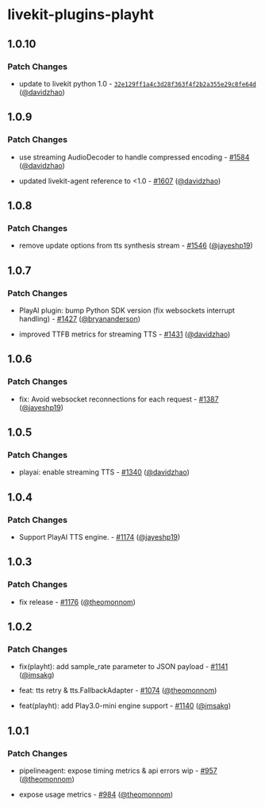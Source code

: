 # livekit-plugins-playht

## 1.0.10

### Patch Changes

- update to livekit python 1.0 - [`32e129ff1a4c3d28f363f4f2b2a355e29c8fe64d`](https://github.com/livekit/agents/commit/32e129ff1a4c3d28f363f4f2b2a355e29c8fe64d) ([@davidzhao](https://github.com/davidzhao))

## 1.0.9

### Patch Changes

- use streaming AudioDecoder to handle compressed encoding - [#1584](https://github.com/livekit/agents/pull/1584) ([@davidzhao](https://github.com/davidzhao))

- updated livekit-agent reference to <1.0 - [#1607](https://github.com/livekit/agents/pull/1607) ([@davidzhao](https://github.com/davidzhao))

## 1.0.8

### Patch Changes

- remove update options from tts synthesis stream - [#1546](https://github.com/livekit/agents/pull/1546) ([@jayeshp19](https://github.com/jayeshp19))

## 1.0.7

### Patch Changes

- PlayAI plugin: bump Python SDK version (fix websockets interrupt handling) - [#1427](https://github.com/livekit/agents/pull/1427) ([@bryananderson](https://github.com/bryananderson))

- improved TTFB metrics for streaming TTS - [#1431](https://github.com/livekit/agents/pull/1431) ([@davidzhao](https://github.com/davidzhao))

## 1.0.6

### Patch Changes

- fix: Avoid websocket reconnections for each request - [#1387](https://github.com/livekit/agents/pull/1387) ([@jayeshp19](https://github.com/jayeshp19))

## 1.0.5

### Patch Changes

- playai: enable streaming TTS - [#1340](https://github.com/livekit/agents/pull/1340) ([@davidzhao](https://github.com/davidzhao))

## 1.0.4

### Patch Changes

- Support PlayAI TTS engine. - [#1174](https://github.com/livekit/agents/pull/1174) ([@jayeshp19](https://github.com/jayeshp19))

## 1.0.3

### Patch Changes

- fix release - [#1176](https://github.com/livekit/agents/pull/1176) ([@theomonnom](https://github.com/theomonnom))

## 1.0.2

### Patch Changes

- fix(playht): add sample_rate parameter to JSON payload - [#1141](https://github.com/livekit/agents/pull/1141) ([@imsakg](https://github.com/imsakg))

- feat: tts retry & tts.FallbackAdapter - [#1074](https://github.com/livekit/agents/pull/1074) ([@theomonnom](https://github.com/theomonnom))

- feat(playht): add Play3.0-mini engine support - [#1140](https://github.com/livekit/agents/pull/1140) ([@imsakg](https://github.com/imsakg))

## 1.0.1

### Patch Changes

- pipelineagent: expose timing metrics & api errors wip - [#957](https://github.com/livekit/agents/pull/957) ([@theomonnom](https://github.com/theomonnom))

- expose usage metrics - [#984](https://github.com/livekit/agents/pull/984) ([@theomonnom](https://github.com/theomonnom))
